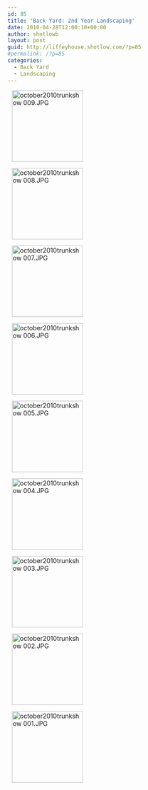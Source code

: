 ```yaml
---
id: 85
title: 'Back Yard: 2nd Year Landscaping'
date: 2010-04-28T12:00:10+00:00
author: shotlowb
layout: post
guid: http://liffeyhouse.shotlow.com/?p=85
#permalink: /?p=85
categories:
  - Back Yard
  - Landscaping
---
```

<div class="pie-gallery alignGalleryLeft">
  <div class="pie-item" style="margin:10px 10px 10px 10px;">
    <p class="pie-img-wrapper">
      <a href="http://lh4.ggpht.com/_UnHIABd3xdI/TX5SCQHcgTI/AAAAAAAAAG0/dtJ4cq2j3OA/october2010trunkshow%20009.JPG?imgmax=640" rel="lightbox[2011-3-2-19-14-50]"><img src="http://lh4.ggpht.com/_UnHIABd3xdI/TX5SCQHcgTI/AAAAAAAAAG0/dtJ4cq2j3OA/s160-c/october2010trunkshow%20009.JPG" alt="october2010trunkshow 009.JPG" width="160" height="160" class="pie-img" /></a>
    </p>
  </div>

  <div class="pie-item" style="margin:10px 10px 10px 10px;">
    <p class="pie-img-wrapper">
      <a href="http://lh6.ggpht.com/_UnHIABd3xdI/TX5SBJ6HU_I/AAAAAAAAAGw/8U0w8SbMG7g/october2010trunkshow%20008.JPG?imgmax=640" rel="lightbox[2011-3-2-19-14-50]"><img src="http://lh6.ggpht.com/_UnHIABd3xdI/TX5SBJ6HU_I/AAAAAAAAAGw/8U0w8SbMG7g/s160-c/october2010trunkshow%20008.JPG" alt="october2010trunkshow 008.JPG" width="160" height="160" class="pie-img" /></a>
    </p>
  </div>

  <div class="pie-item" style="margin:10px 10px 10px 10px;">
    <p class="pie-img-wrapper">
      <a href="http://lh5.ggpht.com/_UnHIABd3xdI/TX5R_ubQsaI/AAAAAAAAAGs/EtvBp9CVIdY/october2010trunkshow%20007.JPG?imgmax=640" rel="lightbox[2011-3-2-19-14-50]"><img src="http://lh5.ggpht.com/_UnHIABd3xdI/TX5R_ubQsaI/AAAAAAAAAGs/EtvBp9CVIdY/s160-c/october2010trunkshow%20007.JPG" alt="october2010trunkshow 007.JPG" width="160" height="160" class="pie-img" /></a>
    </p>
  </div>

  <div class="pie-item" style="margin:10px 10px 10px 10px;">
    <p class="pie-img-wrapper">
      <a href="http://lh4.ggpht.com/_UnHIABd3xdI/TX5R-udDoSI/AAAAAAAAAGo/Hyod8QqAtbw/october2010trunkshow%20006.JPG?imgmax=640" rel="lightbox[2011-3-2-19-14-50]"><img src="http://lh4.ggpht.com/_UnHIABd3xdI/TX5R-udDoSI/AAAAAAAAAGo/Hyod8QqAtbw/s160-c/october2010trunkshow%20006.JPG" alt="october2010trunkshow 006.JPG" width="160" height="160" class="pie-img" /></a>
    </p>
  </div>

  <div class="pie-item" style="margin:10px 10px 10px 10px;">
    <p class="pie-img-wrapper">
      <a href="http://lh5.ggpht.com/_UnHIABd3xdI/TX5R9anhaXI/AAAAAAAAAGk/Bc3mHQUqgrI/october2010trunkshow%20005.JPG?imgmax=640" rel="lightbox[2011-3-2-19-14-50]"><img src="http://lh5.ggpht.com/_UnHIABd3xdI/TX5R9anhaXI/AAAAAAAAAGk/Bc3mHQUqgrI/s160-c/october2010trunkshow%20005.JPG" alt="october2010trunkshow 005.JPG" width="160" height="160" class="pie-img" /></a>
    </p>
  </div>

  <div class="pie-item" style="margin:10px 10px 10px 10px;">
    <p class="pie-img-wrapper">
      <a href="http://lh5.ggpht.com/_UnHIABd3xdI/TX5R8CEacsI/AAAAAAAAAGg/TY-EKRVFA3w/october2010trunkshow%20004.JPG?imgmax=640" rel="lightbox[2011-3-2-19-14-50]"><img src="http://lh5.ggpht.com/_UnHIABd3xdI/TX5R8CEacsI/AAAAAAAAAGg/TY-EKRVFA3w/s160-c/october2010trunkshow%20004.JPG" alt="october2010trunkshow 004.JPG" width="160" height="160" class="pie-img" /></a>
    </p>
  </div>

  <div class="pie-item" style="margin:10px 10px 10px 10px;">
    <p class="pie-img-wrapper">
      <a href="http://lh5.ggpht.com/_UnHIABd3xdI/TX5R6xu70BI/AAAAAAAAAGc/pYrW0LuIBIw/october2010trunkshow%20003.JPG?imgmax=640" rel="lightbox[2011-3-2-19-14-50]"><img src="http://lh5.ggpht.com/_UnHIABd3xdI/TX5R6xu70BI/AAAAAAAAAGc/pYrW0LuIBIw/s160-c/october2010trunkshow%20003.JPG" alt="october2010trunkshow 003.JPG" width="160" height="160" class="pie-img" /></a>
    </p>
  </div>

  <div class="pie-item" style="margin:10px 10px 10px 10px;">
    <p class="pie-img-wrapper">
      <a href="http://lh5.ggpht.com/_UnHIABd3xdI/TX5R5oV4GEI/AAAAAAAAAGY/FvKcNe6lBiU/october2010trunkshow%20002.JPG?imgmax=640" rel="lightbox[2011-3-2-19-14-50]"><img src="http://lh5.ggpht.com/_UnHIABd3xdI/TX5R5oV4GEI/AAAAAAAAAGY/FvKcNe6lBiU/s160-c/october2010trunkshow%20002.JPG" alt="october2010trunkshow 002.JPG" width="160" height="160" class="pie-img" /></a>
    </p>
  </div>

  <div class="pie-item" style="margin:10px 10px 10px 10px;">
    <p class="pie-img-wrapper">
      <a href="http://lh5.ggpht.com/_UnHIABd3xdI/TX5R4RsNg_I/AAAAAAAAAGU/xfJrXKavgnY/october2010trunkshow%20001.JPG?imgmax=640" rel="lightbox[2011-3-2-19-14-50]"><img src="http://lh5.ggpht.com/_UnHIABd3xdI/TX5R4RsNg_I/AAAAAAAAAGU/xfJrXKavgnY/s160-c/october2010trunkshow%20001.JPG" alt="october2010trunkshow 001.JPG" width="160" height="160" class="pie-img" /></a>
    </p>
  </div>
</div>
